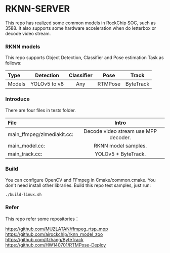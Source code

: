 # RKNN-SERVER

This repo has realized some common models in RockChip SOC, such as 3588. It also supports some hardware acceleration when do letterbox or decode video stream.

### RKNN models

This repo supports Object Detection, Classifier and Pose estimation Task as follows:

| Type| Detection | Classifier | Pose | Track |
|:------|:------------:|:------------:|:------------:|:------------:|
| Models | YOLOv5 to v8 | Any | RTMPose | ByteTrack |


### Introduce

There are four files in tests folder.

| File | Intro |
|:------|:------------:|
|main_ffmpeg/zlmediakit.cc: |Decode video stream use MPP decoder.|
|main_model.cc:| RKNN model samples.|
|main_track.cc:| YOLOv5 + ByteTrack.|

### Build

You can configure OpenCV and FFmpeg in Cmake/common.cmake. You don't need install other libraries. Build this repo test samples, just run:
```
./build-linux.sh
```

### Refer
This repo refer some repositories：

https://github.com/MUZLATAN/ffmpeg_rtsp_mpp
https://github.com/airockchip/rknn_model_zoo
https://github.com/ifzhang/ByteTrack
https://github.com/HW140701/RTMPose-Deploy